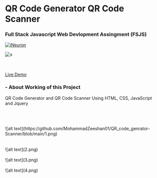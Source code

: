 # QR Code Generator QR Code Scanner

### Full Stack Javascript Web Devlopment Assingment (FSJS) 

[![iNeuron](https://img.shields.io/badge/iNeuron-FSJS_Course-blue.svg)](https://ineuron.ai/)

![x](https://img.shields.io/badge/Hitesh-Choudhary-brightgreen.svg)
<br>
<br>
<br>

[Live Demo](https://name-conversionbyzee.netlify.app)


### - About Working of this Project

QR Code Generator and QR Code Scanner Using HTML, CSS, JavaScript and Jquery  <br> 


<br>
<br>
<br>
![alt text](https://github.com/MohammadZeeshan01/QR_code_genrator-Scanner/blob/main/1.png)
<br>
<br>
<br>
![alt text](2.png)
<br>
<br>
![alt text](3.png)
<br>
<br>
![alt text](4.png)
